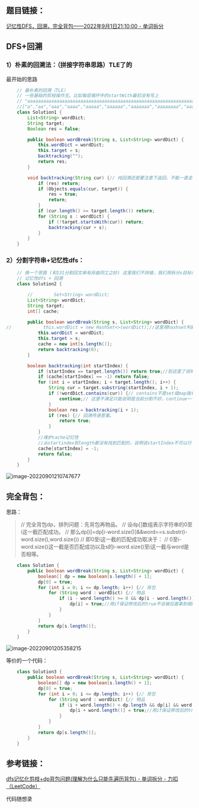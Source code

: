 ## 题目链接：

[记忆性DFS，回溯，完全背包——2022年9月1日21:10:00 - 单词拆分](https://leetcode.cn/problems/word-break/solution/by-ladidol-zffm/)



## DFS+回溯

### 1）朴素的回溯法：（拼接字符串思路）TLE了的

最开始的思路

```java
    // 最朴素的回溯（TLE）
    // 一些基础的剪枝操作无。比如每层循环中的startWith最初没有写上
    // "aaaaaaaaaaaaaaaaaaaaaaaaaaaaaaaaaaaaaaaaaaaaaaaaaaaaaaaaaaaaaaaaaaaaaaaaaaaaaaaaaaaaaaaaaaaaaaaaaaaaaaaaaaaaaaaaaaaaaaaaaaaaaaaaaaaaaaaaaaaaaaaaaaaaaab"
    //["a","aa","aaa","aaaa","aaaaa","aaaaaa","aaaaaaa","aaaaaaaa","aaaaaaaaa","aaaaaaaaaa"]这个测试用例没过。
    class Solution1 {
        List<String> wordDict;
        String target;
        Boolean res = false;

        public boolean wordBreak(String s, List<String> wordDict) {
            this.wordDict = wordDict;
            this.target = s;
            backtracking("");
            return res;
        }

        void backtracking(String cur) {// 纯回溯还是要注意下返回，不能一直走下。
            if (res) return;
            if (Objects.equals(cur, target)) {
                res = true;
                return;
            }
            if (cur.length() >= target.length()) return;
            for (String s : wordDict) {
                if (!target.startsWith(cur)) return;
                backtracking(cur + s);
            }
        }
    }
```

### 2）分割字符串+记忆性dfs：

```java
    // 换一个思路 (和131分割回文串有异曲同工之妙) 这里我们不拼接，我们用拆分s目标串。有了startIndex就好记忆性。
    // 记忆性dfs + 回溯
    class Solution2 {

        //        Set<String> wordDict;
        List<String> wordDict;
        String target;
        int[] cache;

        public boolean wordBreak(String s, List<String> wordDict) {
//            this.wordDict = new HashSet<>(wordDict);//这里用hashset判断存在问题就会快很多。
            this.wordDict = wordDict;
            this.target = s;
            cache = new int[s.length()];
            return backtracking(0);
        }

        boolean backtracking(int startIndex) {
            if (startIndex == target.length()) return true;//到这里了说明成功了。
            if (cache[startIndex] == -1) return false;
            for (int i = startIndex; i < target.length(); i++) {
                String cur = target.substring(startIndex, i + 1);
                if (!wordDict.contains(cur)) {// contains不是set或map独有技能。
                    continue;// 这里不满足只能说明是当前分割不好，continue一下就行了
                }
                boolean res = backtracking(i + 1);
                if (res) {// 回溯传递答案。
                    return true;
                }
            }
            //维护cache记忆性
            //从startindex到length都没有找到匹配的，说明该startIndex不可以行
            cache[startIndex] = -1;
            return false;
        }
    }
```

![image-20220901210747677](https://figurebed-ladidol.oss-cn-chengdu.aliyuncs.com/img/image-20220901210747677.png)





## 完全背包：

思路：

> // 完全背包dp，排列问题：先背包再物品。
> // 设dp[]数组表示字符串的0至i这一截匹配成功。
> // 那么dp[i]=dp[i-word.size()]&&word==s.substr(i-word.size(),word.size())
> // 即0至i这一截的匹配成功取决于：
> // 0至i-word.size()这一截是否匹配成功以及s的i-word.size()至i这一截与word是否相等。


```java
    class Solution {
        public boolean wordBreak(String s, List<String> wordDict) {
            boolean[] dp = new boolean[s.length() + 1];
            dp[0] = true;
            for (int i = 0; i <= dp.length; i++) {// 背包
                for (String word : wordDict) {// 物品
                    if (i - word.length() >= 0 && dp[i - word.length()] && s.startsWith(word, i - word.length())) {//startWith的使用
                        dp[i] = true;//用if保证修改后的true不会被后面拿到相同长度的false给覆盖。
                    }
                }
            }
            return dp[s.length()];
        }
    }
```

![image-20220901205358215](https://figurebed-ladidol.oss-cn-chengdu.aliyuncs.com/img/image-20220901205358215.png)

等价的一个代码：

```java
    class Solution3 {
        public boolean wordBreak(String s, List<String> wordDict) {
            boolean[] dp = new boolean[s.length() + 1];
            dp[0] = true;
            for (int i = 0; i <= dp.length; i++) {// 背包
                for (String word : wordDict) {// 物品
                    if (i + word.length() < dp.length && dp[i] && word.equals(s.substring(i, i + word.length()))) {// subString的使用
                        dp[i + word.length()] = true;//用if保证修改后的true不会被后面拿到相同长度的false给覆盖。
                    }
                }
            }
            return dp[s.length()];
        }
    }
```

## 参考链接：

[dfs记忆化剪枝+dp背包问题(理解为什么只能先遍历背包) - 单词拆分 - 力扣（LeetCode）](https://leetcode.cn/problems/word-break/solution/by-fenjue-e8d5/)

代码随想录